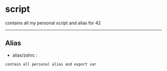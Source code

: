 # script
contains all my personal script and alias for 42
***
## Alias
* alias/zshrc :
```html
contain all personal alias and export var
```
